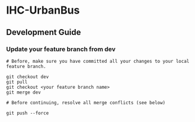 # IHC-UrbanBus




## Development Guide

### Update your feature branch from dev


```
# Before, make sure you have committed all your changes to your local feature branch.

git checkout dev
git pull
git checkout <your feature branch name>
git merge dev

# Before continuing, resolve all merge conflicts (see below)

git push --force
```